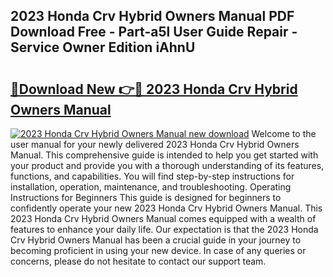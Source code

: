 ## 2023 Honda Crv Hybrid Owners Manual PDF Download Free - Part-a5l User Guide Repair - Service Owner Edition iAhnU

# <h2><a href="http://bc16763.oget.top/?id=2023+Honda+Crv+Hybrid+Owners+Manual">🔗Download New 👉🔴 2023 Honda Crv Hybrid Owners Manual</a></h2>

[![2023 Honda Crv Hybrid Owners Manual new download](https://i.imgur.com/5g1atiW.png)](http://bc16763.oget.top/?id=2023+Honda+Crv+Hybrid+Owners+Manual)
Welcome to the user manual for your newly delivered 2023 Honda Crv Hybrid Owners Manual. This comprehensive guide is intended to help you get started with your product and provide you with a thorough understanding of its features, functions, and capabilities. You will find step-by-step instructions for installation, operation, maintenance, and troubleshooting. Operating Instructions for Beginners This guide is designed for beginners to confidently operate your new 2023 Honda Crv Hybrid Owners Manual. This 2023 Honda Crv Hybrid Owners Manual comes equipped with a wealth of features to enhance your daily life. Our expectation is that the 2023 Honda Crv Hybrid Owners Manual has been a crucial guide in your journey to becoming proficient in using your new device. In case of any queries or concerns, please do not hesitate to contact our support team.
